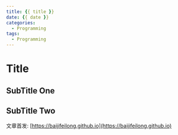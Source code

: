 ```yaml
---
title: {{ title }}
date: {{ date }}
categories:  
  - Programming
tags:
  - Programming
---
```


# Title

## SubTitle One

<!--more-->

## SubTitle Two

文章首发: [https://baijifeilong.github.io](https://baijifeilong.github.io)
